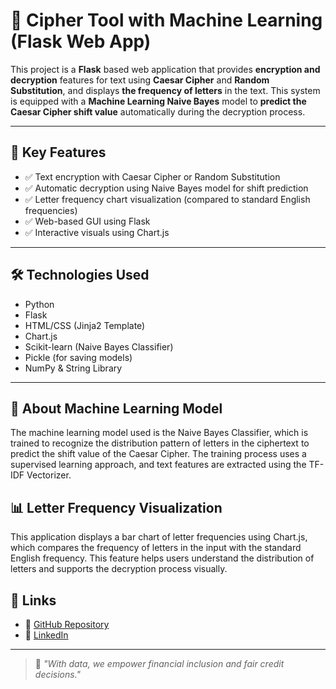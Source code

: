 # 🔐 Cipher Tool with Machine Learning (Flask Web App)

This project is a **Flask** based web application that provides **encryption and decryption** features for text using **Caesar Cipher** and **Random Substitution**, and displays **the frequency of letters** in the text. This system is equipped with a **Machine Learning Naive Bayes** model to **predict the Caesar Cipher shift value** automatically during the decryption process.

---

## 🚀 Key Features

- ✅ Text encryption with Caesar Cipher or Random Substitution
- ✅ Automatic decryption using Naive Bayes model for shift prediction
- ✅ Letter frequency chart visualization (compared to standard English frequencies)
- ✅ Web-based GUI using Flask
- ✅ Interactive visuals using Chart.js

---

## 🛠 Technologies Used

- Python
- Flask
- HTML/CSS (Jinja2 Template)
- Chart.js
- Scikit-learn (Naive Bayes Classifier)
- Pickle (for saving models)
- NumPy & String Library

---

## 🧠 About Machine Learning Model
The machine learning model used is the Naive Bayes Classifier, which is trained to recognize the distribution pattern of letters in the ciphertext to predict the shift value of the Caesar Cipher. The training process uses a supervised learning approach, and text features are extracted using the TF-IDF Vectorizer.

## 📊 Letter Frequency Visualization
This application displays a bar chart of letter frequencies using Chart.js, which compares the frequency of letters in the input with the standard English frequency. This feature helps users understand the distribution of letters and supports the decryption process visually.

## 🔗 Links
- 📂 [GitHub Repository](https://github.com/ibnurico/-HOME-CREDIT-Final-Task-Data-Scientist)
- 💼 [LinkedIn](https://www.linkedin.com/in/ibnurichokurniawan/)

---

> 🧠 *"With data, we empower financial inclusion and fair credit decisions."*
